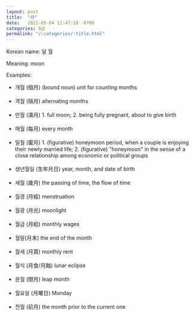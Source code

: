 ```yaml
---
layout: post
title:  "月"
date:   2021-05-04 11:47:10 -0700
categories: 8급
permalink: "/:categories/:title.html"
---
```


Korean name: 달 월

Meaning: moon

Examples:
* 개월 (個月) (bound noun) unit for counting months <br><br>
* 격월 (隔月) alternating months <br><br>
* 만월 (滿月) 1. full moon; 2. being fully pregnant, about to give birth <br><br>
* 매월 (每月) every month <br><br>
* 밀월 (蜜月) 1. (figurative) honeymoon period, when a couple is enjoying their newly married life; 2. (figurative) "honeymoon" in the sense of a close relationship among economic or political groups <br><br>
* 생년월일 (生年月日) year, month, and date of birth <br><br>
* 세월 (歲月) the passing of time, the flow of time <br><br>
* 월경 (月經) menstruation <br><br>
* 월광 (月光) moonlight <br><br>
* 월급 (月給) monthly wages <br><br>
* 월말(月末) the end of the month <br><br>
* 월세 (月貰) monthly rent <br><br>
* 월식 (月食/月蝕) lunar eclipse <br><br>
* 윤월  (閏月) leap month <br><br>
* 월요일 (月曜日) Monday <br><br>
* 전월 (前月) the month prior to the current one <br><br>